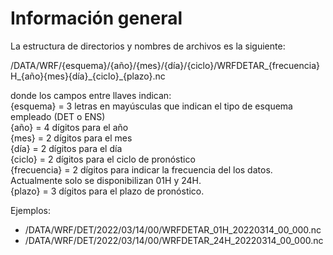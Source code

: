 # Información general

La estructura de directorios y nombres de archivos es la siguiente: 

/DATA/WRF/{esquema}/{año}/{mes}/{día}/{ciclo}/WRFDETAR_{frecuencia}H_{año}{mes}{día}\_{ciclo}_{plazo}.nc

donde los campos entre llaves indican: <br />
{esquema} = 3 letras en mayúsculas que indican el tipo de esquema empleado (DET o ENS) <br />
{año} = 4 dígitos para el año <br />
{mes} = 2 dígitos para el mes <br />
{día} = 2 dígitos para el día <br />
{ciclo} = 2 dígitos para el ciclo de pronóstico <br />
{frecuencia} = 2 dígitos para indicar la frecuencia del los datos. Actualmente solo se disponibilizan 01H y 24H. <br />
{plazo} = 3 dígitos para el plazo de pronóstico.

Ejemplos:
* /DATA/WRF/DET/2022/03/14/00/WRFDETAR_01H_20220314_00_000.nc
* /DATA/WRF/DET/2022/03/14/00/WRFDETAR_24H_20220314_00_000.nc
